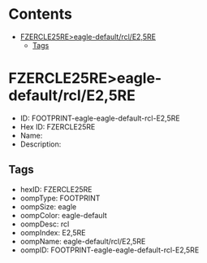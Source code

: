 



Contents
========

* [FZERCLE25RE>eagle-default/rcl/E2,5RE](#fzercle25reeagle-defaultrcle25re)
	* [Tags](#tags)

# FZERCLE25RE>eagle-default/rcl/E2,5RE

- ID: FOOTPRINT-eagle-eagle-default-rcl-E2,5RE
- Hex ID: FZERCLE25RE
- Name: 
- Description: 

## Tags

- hexID: FZERCLE25RE
- oompType: FOOTPRINT
- oompSize: eagle
- oompColor: eagle-default
- oompDesc: rcl
- oompIndex: E2,5RE
- oompName: eagle-default/rcl/E2,5RE
- oompID: FOOTPRINT-eagle-eagle-default-rcl-E2,5RE
